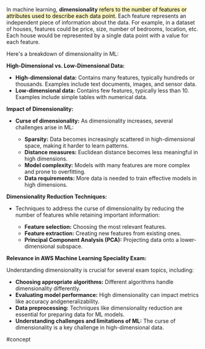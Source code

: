 In machine learning, **dimensionality**<mark style="background: #FFF3A3A6;"> refers to the number of features or attributes used to describe each data point.</mark> Each feature represents an independent piece of information about the data. For example, in a dataset of houses, features could be price, size, number of bedrooms, location, etc. Each house would be represented by a single data point with a value for each feature.

Here's a breakdown of dimensionality in ML:

**High-Dimensional vs. Low-Dimensional Data:**

- **High-dimensional data:** Contains many features, typically hundreds or thousands. Examples include text documents, images, and sensor data.
- **Low-dimensional data:** Contains few features, typically less than 10. Examples include simple tables with numerical data.

**Impact of Dimensionality:**

- **Curse of dimensionality:** As dimensionality increases, several challenges arise in ML:
    
    - **Sparsity:** Data becomes increasingly scattered in high-dimensional space, making it harder to learn patterns.
    - **Distance measures:** Euclidean distance becomes less meaningful in high dimensions.
    - **Model complexity:** Models with many features are more complex and prone to overfitting.
    - **Data requirements:** More data is needed to train effective models in high dimensions.
    

**Dimensionality Reduction Techniques:**

- Techniques to address the curse of dimensionality by reducing the number of features while retaining important information:
    
    - **Feature selection:** Choosing the most relevant features.
    - **Feature extraction:** Creating new features from existing ones.
    - **Principal Component Analysis (PCA):** Projecting data onto a lower-dimensional subspace.
    

**Relevance in AWS Machine Learning Speciality Exam:**

Understanding dimensionality is crucial for several exam topics, including:

- **Choosing appropriate algorithms:** Different algorithms handle dimensionality differently.
- **Evaluating model performance:** High dimensionality can impact metrics like accuracy andgeneralizability.
- **Data preprocessing:** Techniques like dimensionality reduction are essential for preparing data for ML models.
- **Understanding challenges and limitations of ML:** The curse of dimensionality is a key challenge in high-dimensional data.

#concept 